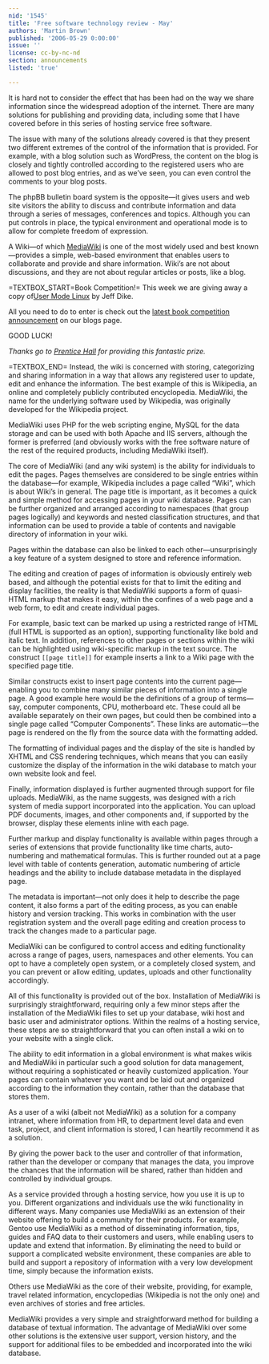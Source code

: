 ```yaml
---
nid: '1545'
title: 'Free software technology review - May'
authors: 'Martin Brown'
published: '2006-05-29 0:00:00'
issue: ''
license: cc-by-nc-nd
section: announcements
listed: 'true'

---
```

It is hard not to consider the effect that has been had on the way we share information since the widespread adoption of the internet. There are many solutions for publishing and providing data, including some that I have covered before in this series of hosting service free software.

The issue with many of the solutions already covered is that they present two different extremes of the control of the information that is provided. For example, with a blog solution such as WordPress, the content on the blog is closely and tightly controlled according to the registered users who are allowed to post blog entries, and as we’ve seen, you can even control the comments to your blog posts.

The phpBB bulletin board system is the opposite—it gives users and web site visitors the ability to discuss and contribute information and data through a series of messages, conferences and topics. Although you can put controls in place, the typical environment and operational mode is to allow for complete freedom of expression.

A Wiki—of which [MediaWiki](http://www.mediawiki.org/wiki/MediaWiki) is one of the most widely used and best known—provides a simple, web-based environment that enables users to collaborate and provide and share information. Wiki’s are not about discussions, and they are not about regular articles or posts, like a blog.

=TEXTBOX_START=Book Competition!=
This week we are giving away a copy of[User Mode Linux](http://www.freesoftwaremagazine.com/articles/book_review_user_mode_linux) by Jeff Dike.

All you need to do to enter is check out the [latest book competition announcement](http://www.freesoftwaremagazine.com/blog/1) on our blogs page.

GOOD LUCK!

_Thanks go to _[Prentice Hall](http://www.phptr.com/)_ for providing this fantastic prize._


=TEXTBOX_END=
Instead, the wiki is concerned with storing, categorizing and sharing information in a way that allows any registered user to update, edit and enhance the information. The best example of this is Wikipedia, an online and completely publicly contributed encyclopedia. MediaWiki, the name for the underlying software used by Wikipedia, was originally developed for the Wikipedia project.

MediaWiki uses PHP for the web scripting engine, MySQL for the data storage and can be used with both Apache and IIS servers, although the former is preferred (and obviously works with the free software nature of the rest of the required products, including MediaWiki itself).

The core of MediaWiki (and any wiki system) is the ability for individuals to edit the pages. Pages themselves are considered to be single entries within the database—for example, Wikipedia includes a page called “Wiki”, which is about Wiki’s in general. The page title is important, as it becomes a quick and simple method for accessing pages in your wiki database. Pages can be further organized and arranged according to namespaces (that group pages logically) and keywords and nested classification structures, and that information can be used to provide a table of contents and navigable directory of information in your wiki.

Pages within the database can also be linked to each other—unsurprisingly a key feature of a system designed to store and reference information.

The editing and creation of pages of information is obviously entirely web based, and although the potential exists for that to limit the editing and display facilities, the reality is that MediaWiki supports a form of quasi-HTML markup that makes it easy, within the confines of a web page and a web form, to edit and create individual pages.

For example, basic text can be marked up using a restricted range of HTML (full HTML is supported as an option), supporting functionality like bold and italic text. In addition, references to other pages or sections within the wiki can be highlighted using wiki-specific markup in the text source. The construct `[[page title]]` for example inserts a link to a Wiki page with the specified page title.

Similar constructs exist to insert page contents into the current page—enabling you to combine many similar pieces of information into a single page. A good example here would be the definitions of a group of terms—say, computer components, CPU, motherboard etc. These could all be available separately on their own pages, but could then be combined into a single page called “Computer Components”. These links are automatic—the page is rendered on the fly from the source data with the formatting added.

The formatting of individual pages and the display of the site is handled by XHTML and CSS rendering techniques, which means that you can easily customize the display of the information in the wiki database to match your own website look and feel.

Finally, information displayed is further augmented through support for file uploads. MediaWiki, as the name suggests, was designed with a rich system of media support incorporated into the application. You can upload PDF documents, images, and other components and, if supported by the browser, display these elements inline with each page.

Further markup and display functionality is available within pages through a series of extensions that provide functionality like time charts, auto-numbering and mathematical formulas. This is further rounded out at a page level with table of contents generation, automatic numbering of article headings and the ability to include database metadata in the displayed page.

The metadata is important—not only does it help to describe the page content, it also forms a part of the editing process, as you can enable history and version tracking. This works in combination with the user registration system and the overall page editing and creation process to track the changes made to a particular page.

MediaWiki can be configured to control access and editing functionality across a range of pages, users, namespaces and other elements. You can opt to have a completely open system, or a completely closed system, and you can prevent or allow editing, updates, uploads and other functionality accordingly.

All of this functionality is provided out of the box. Installation of MediaWiki is surprisingly straightforward, requiring only a few minor steps after the installation of the MediaWiki files to set up your database, wiki host and basic user and administrator options. Within the realms of a hosting service, these steps are so straightforward that you can often install a wiki on to your website with a single click.

The ability to edit information in a global environment is what makes wikis and MediaWiki in particular such a good solution for data management, without requiring a sophisticated or heavily customized application. Your pages can contain whatever you want and be laid out and organized according to the information they contain, rather than the database that stores them.

As a user of a wiki (albeit not MediaWiki) as a solution for a company intranet, where information from HR, to department level data and even task, project, and client information is stored, I can heartily recommend it as a solution.

By giving the power back to the user and controller of that information, rather than the developer or company that manages the data, you improve the chances that the information will be shared, rather than hidden and controlled by individual groups.

As a service provided through a hosting service, how you use it is up to you. Different organizations and individuals use the wiki functionality in different ways. Many companies use MediaWiki as an extension of their website offering to build a community for their products. For example, Gentoo use MediaWiki as a method of disseminating information, tips, guides and FAQ data to their customers and users, while enabling users to update and extend that information. By eliminating the need to build or support a complicated website environment, these companies are able to build and support a repository of information with a very low development time, simply because the information exists.

Others use MediaWiki as the core of their website, providing, for example, travel related information, encyclopedias (Wikipedia is not the only one) and even archives of stories and free articles.

MediaWiki provides a very simple and straightforward method for building a database of textual information. The advantage of MediaWiki over some other solutions is the extensive user support, version history, and the support for additional files to be embedded and incorporated into the wiki database.

